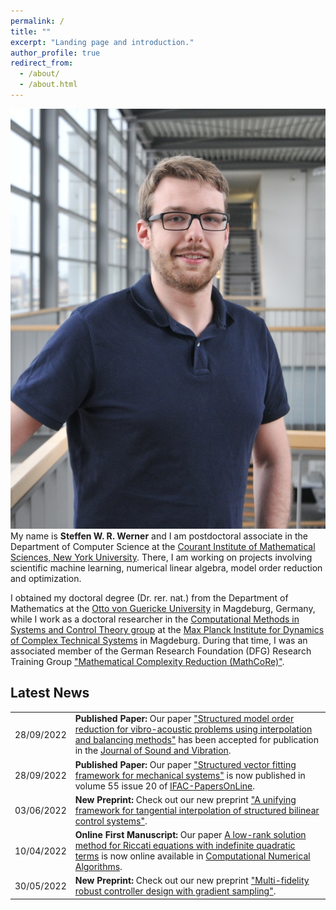 ```yaml
---
permalink: /
title: ""
excerpt: "Landing page and introduction."
author_profile: true
redirect_from: 
  - /about/
  - /about.html
---
```


<p class="text-block">
<img class="mainprofilepic" src="/images/profile_large.jpg"
alt="Full Profile picture">
My name is <strong>Steffen W. R. Werner</strong> and I am postdoctoral associate
in the Department of Computer Science at the <a target="blank_"
href="https://cims.nyu.edu/dynamic/">Courant Institute of Mathematical Sciences,
New York University</a>.
There, I am working on projects involving scientific machine learning, numerical
linear algebra, model order reduction and optimization.
</p>
<p class="text-block">
I obtained my doctoral degree (Dr. rer. nat.) from the Department of Mathematics
at the <a target="blank_" href="https://www.uni-magdeburg.de/en/">Otto von
Guericke University</a> in Magdeburg, Germany, while I work as a doctoral
researcher in the <a target="blank_" href="https://www.mpi-magdeburg.mpg.de/csc">
Computational Methods in Systems and Control Theory group</a> at the <a
target="blank_" href="https://www.mpi-magdeburg.mpg.de/2316/en">Max Planck 
Institute for Dynamics of Complex Technical Systems</a> in Magdeburg.
During that time, I was an associated member of the German Research Foundation
(DFG) Research Training Group <a target="blank_"
href="https://www.mathcore.ovgu.de/">"Mathematical Complexity Reduction
(MathCoRe)"</a>.
</p>

## Latest News ##

<table class="eventtable">
  <tr>
    <td style="width:8%"> 28/09/2022 </td>
    <td> <strong>Published Paper:</strong>
      Our paper
      <a target="blank_"
      href="https://doi.org/10.48550/arXiv.2201.06518">"Structured model order
      reduction for vibro-acoustic problems using interpolation and balancing
      methods"</a> has been accepted for publication in the <a target="blank_"
      href="https://www.sciencedirect.com/journal/journal-of-sound-and-vibration/vol/517/suppl/C">
      Journal of Sound and Vibration</a>.
    </td>
  </tr>
  <tr>
    <td style="width:8%"> 28/09/2022 </td>
    <td> <strong>Published Paper:</strong>
      Our paper
      <a target="blank_"
      href="https://doi.org/10.1016/j.ifacol.2022.09.089">"Structured vector
      fitting framework for mechanical systems"</a> is now published in
      volume 55 issue 20 of <a target="blank_"
      href="https://www.journals.elsevier.com/ifac-papersonline">
      IFAC-PapersOnLine</a>.
    </td>
  </tr>
  <tr>
    <td style="width:8%"> 03/06/2022 </td>
    <td> <strong>New Preprint:</strong>
      Check out our new preprint
      <a target="blank_"
      href="https://doi.org/10.48550/arXiv.2206.01657">"A unifying framework
      for tangential interpolation of structured bilinear control systems"</a>.
    </td>
  </tr>
  <tr>
    <td style="width:8%"> 10/04/2022 </td>
    <td> <strong>Online First Manuscript:</strong>
      Our paper
      <a target="blank_"
      href="https://doi.org/10.1007/s11075-022-01331-w">A low-rank solution
      method for Riccati equations with indefinite quadratic terms</a>
      is now online available in
      <a target="blank_" href="https://www.springer.com/journal/11075">Computational
      Numerical Algorithms</a>.
    </td>
  </tr>
  <tr>
    <td style="width:8%"> 30/05/2022 </td>
    <td> <strong>New Preprint:</strong>
      Check out our new preprint
      <a target="blank_"
      href="https://doi.org/10.48550/arXiv.2205.15050">"Multi-fidelity
      robust controller design with gradient sampling"</a>.
    </td>
  </tr>
</table>